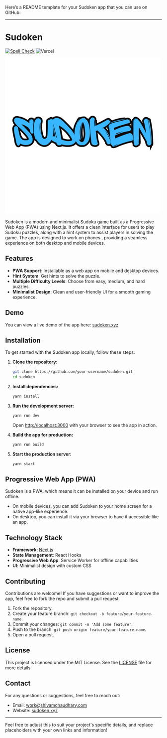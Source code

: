Here’s a README template for your Sudoken app that you can use on GitHub:

---

# Sudoken
[![Spell Check](https://github.com/scshiv29-dev/sudoken/actions/workflows/ci.yml/badge.svg)](https://github.com/scshiv29-dev/sudoken/actions/workflows/ci.yml)
![Vercel](https://vercelbadge.vercel.app/api/scshiv29-dev/sudoken)

![Sudoken Logo](./logo2.png) 

Sudoken is a modern and minimalist Sudoku game built as a Progressive Web App (PWA) using Next.js. It offers a clean interface for users to play Sudoku puzzles, along with a hint system to assist players in solving the game. The app is designed to work on phones , providing a seamless experience on both desktop and mobile devices.


## Features

- **PWA Support**: Installable as a web app on mobile and desktop devices.
- **Hint System**: Get hints to solve the puzzle.
- **Multiple Difficulty Levels**: Choose from easy, medium, and hard puzzles.
- **Minimalist Design**: Clean and user-friendly UI for a smooth gaming experience.

## Demo

You can view a live demo of the app here: [sudoken.xyz](https://sudoken.xyz)

## Installation

To get started with the Sudoken app locally, follow these steps:

1. **Clone the repository:**

   ```bash
   git clone https://github.com/your-username/sudoken.git
   cd sudoken
   ```

2. **Install dependencies:**

   ```bash
   yarn install
   ```

3. **Run the development server:**

   ```bash
   yarn run dev
   ```

   Open [http://localhost:3000](http://localhost:3000) with your browser to see the app in action.

4. **Build the app for production:**

   ```bash
   yarn run build
   ```

5. **Start the production server:**

   ```bash
   yarn start
   ```

## Progressive Web App (PWA)

Sudoken is a PWA, which means it can be installed on your device and run offline.

- On mobile devices, you can add Sudoken to your home screen for a native app-like experience.
- On desktop, you can install it via your browser to have it accessible like an app.

## Technology Stack

- **Framework**: [Next.js](https://nextjs.org)
- **State Management**: React Hooks
- **Progressive Web App**: Service Worker for offline capabilities
- **UI**: Minimalist design with custom CSS

## Contributing

Contributions are welcome! If you have suggestions or want to improve the app, feel free to fork the repo and submit a pull request.

1. Fork the repository.
2. Create your feature branch: `git checkout -b feature/your-feature-name`.
3. Commit your changes: `git commit -m 'Add some feature'`.
4. Push to the branch: `git push origin feature/your-feature-name`.
5. Open a pull request.

## License

This project is licensed under the MIT License. See the [LICENSE](LICENSE) file for more details.

## Contact

For any questions or suggestions, feel free to reach out:

- Email: work@shivamchaudhary.com
- Website: [sudoken.xyz](https://sudoken.xyz)

---

Feel free to adjust this to suit your project's specific details, and replace placeholders with your own links and information!